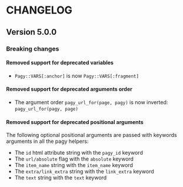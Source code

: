 # CHANGELOG

## Version 5.0.0

### Breaking changes

#### Removed support for deprecated variables

- `Pagy::VARS[:anchor]` is now `Pagy::VARS[:fragment]`

#### Removed support for deprecated arguments order

- The argument order `pagy_url_for(page, pagy)` is now inverted: `pagy_url_for(pagy, page)`

#### Removed support for deprecated positional arguments

The following optional positional arguments are passed with keywords arguments in all the pagy helpers:

- The `id` html attribute string with the `pagy_id` keyword 
- The `url/absolute` flag with the `absolute` keyword 
- The `item_name` string with the `item_name` keyword
- The `extra/link_extra` string with the `link_extra` keyword
- The `text` string with the `text` keyword

